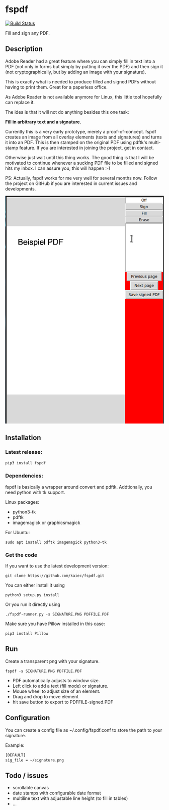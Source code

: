 # fspdf 

[![Build Status](https://travis-ci.org/kaiec/fspdf.svg?branch=master)](https://travis-ci.org/kaiec/fspdf)

Fill and sign any PDF.

## Description

Adobe Reader had a great feature where you can simply fill in text
into a PDF (not only in forms but simply by putting it over the PDF)
and then sign it (not cryptographically, but by adding an image with 
your signature).

This is exactly what is needed to produce filled and signed PDFs without 
having to print them. Great for a paperless office.

As Adobe Reader is not available anymore for Linux, this little tool hopefully can replace it.

The idea is that it will not do anything besides this one task: 

**Fill in arbitrary text and a signature.**

Currently this is a very early prototype, merely a proof-of-concept. fspdf creates an image from all overlay elements (texts and signatures) and turns it into an PDF. This is then stamped on the original PDF using pdftk's multi-stamp feature. If you are interested in joining the project, get in contact. 

Otherwise just wait until this thing works. The good thing is that I will be motivated to continue whenever a sucking PDF file to be filled and signed hits my inbox. I can assure you, this will happen :-)

PS: Actually, fspdf works for me very well for several months now. Follow the project on GitHub if you are interested in current issues and developments.

![](fspdf-cast.gif)

## Installation

### Latest release:

```
pip3 install fspdf
```

### Dependencies: 

fspdf is basically a wrapper around convert and pdftk. 
Addtionally, you need python with tk support.

Linux packages:

- python3-tk
- pdftk
- imagemagick or graphicsmagick

For Ubuntu:

```
sudo apt install pdftk imagemagick python3-tk
```

### Get the code

If you want to use the latest development version:

```
git clone https://github.com/kaiec/fspdf.git
```

You can either install it using

```
python3 setup.py install
```

Or you run it directly using

```
./fspdf-runner.py -s SIGNATURE.PNG PDFFILE.PDF 
```

Make sure you have Pillow installed in this case:

```
pip3 install Pillow
```


## Run

Create a transparent png with your signature.

```
fspdf -s SIGNATURE.PNG PDFFILE.PDF 
```

- PDF automatically adjusts to window size.
- Left click to add a text (fill mode) or signature.
- Mouse wheel to adjust size of an element.
- Drag and drop to move element
- hit save button to export to PDFFILE-signed.PDF

## Configuration

You can create a config file as ~/.config/fspdf.conf to 
store the path to your signature.

Example:
```
[DEFAULT]
sig_file = ~/signature.png
```

## Todo / issues
- scrollable canvas
- date stamps with configurable date format
- multiline text with adjustable line height (to fill in tables)
- ...

